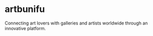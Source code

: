 # artbunifu
Connecting art lovers with galleries and artists worldwide through an innovative platform.
